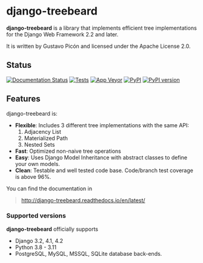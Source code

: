 # django-treebeard

**django-treebeard** is a library that implements efficient tree
implementations for the Django Web Framework 2.2 and later.

It is written by Gustavo Picón and licensed under the Apache License
2.0.

## Status

[![Documentation Status](https://readthedocs.org/projects/django-treebeard/badge/?version=latest)](https://django-treebeard.readthedocs.io/en/latest/?badge=latest)
[![Tests](https://github.com/django-treebeard/django-treebeard/workflows/Tests/badge.svg)]()
[![App Veyor](https://ci.appveyor.com/api/projects/status/mwbf062v68lhw05c?svg=true)](https://ci.appveyor.com/project/mvantellingen/django-treebeard)
[![PyPI](https://img.shields.io/pypi/pyversions/django-treebeard.svg)]()
[![PyPI version](https://img.shields.io/pypi/v/django-treebeard.svg)](https://pypi.org/project/django-treebeard/)


## Features

django-treebeard is:

-   **Flexible**: Includes 3 different tree implementations with the
    same API:
    1.  Adjacency List
    2.  Materialized Path
    3.  Nested Sets
-   **Fast**: Optimized non-naive tree operations
-   **Easy**: Uses Django Model Inheritance with abstract classes to
    define your own models.
-   **Clean**: Testable and well tested code base. Code/branch test
    coverage is above 96%.

You can find the documentation in

> <http://django-treebeard.readthedocs.io/en/latest/>

### Supported versions

**django-treebeard** officially supports

-   Django 3.2, 4.1, 4.2
-   Python 3.8 - 3.11
-   PostgreSQL, MySQL, MSSQL, SQLite database back-ends.
